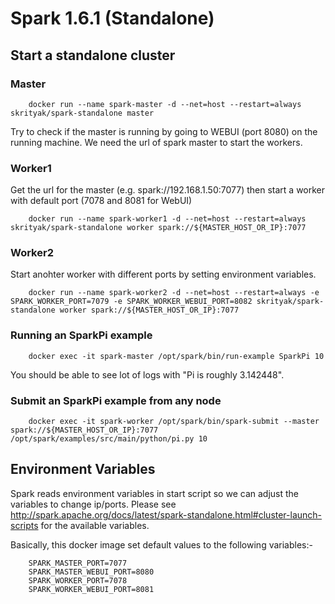 # Spark 1.6.1 (Standalone)

## Start a standalone cluster

### Master
```
	docker run --name spark-master -d --net=host --restart=always skrityak/spark-standalone master
```
Try to check if the master is running by going to WEBUI (port 8080) on the running machine. We need the url of spark master to start the workers.

### Worker1 
	
Get the url for the master (e.g. spark://192.168.1.50:7077) then start a worker with default port (7078 and 8081 for WebUI)  	
```
	docker run --name spark-worker1 -d --net=host --restart=always skrityak/spark-standalone worker spark://${MASTER_HOST_OR_IP}:7077
```
### Worker2

Start anohter worker with different ports by setting environment variables.
```
	docker run --name spark-worker2 -d --net=host --restart=always -e SPARK_WORKER_PORT=7079 -e SPARK_WORKER_WEBUI_PORT=8082 skrityak/spark-standalone worker spark://${MASTER_HOST_OR_IP}:7077
```
### Running an SparkPi example
```
	docker exec -it spark-master /opt/spark/bin/run-example SparkPi 10
```
You should be able to see lot of logs with "Pi is roughly 3.142448".

### Submit an SparkPi example from any node
```
	docker exec -it spark-worker /opt/spark/bin/spark-submit --master spark://${MASTER_HOST_OR_IP}:7077 /opt/spark/examples/src/main/python/pi.py 10
```
## Environment Variables

Spark reads environment variables in start script so we can adjust the variables to change ip/ports. Please see http://spark.apache.org/docs/latest/spark-standalone.html#cluster-launch-scripts for the available variables.

Basically, this docker image set default values to the following variables:-
```
	SPARK_MASTER_PORT=7077
	SPARK_MASTER_WEBUI_PORT=8080
	SPARK_WORKER_PORT=7078
	SPARK_WORKER_WEBUI_PORT=8081
```
